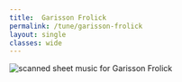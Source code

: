 ```yaml
---
title:  Garisson Frolick
permalink: /tune/garisson-frolick
layout: single
classes: wide
---
```


<img src="/tune/scan/garisson-frolick.jpg" alt="scanned sheet music for Garisson Frolick">

